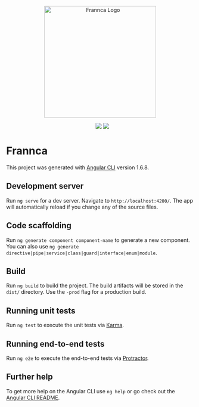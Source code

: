 <p align="center">
  <img src="http://frannca.com/assets/images/logo.png" width="300px" alt="Frannca Logo">
  
  <p align="center">
    <a href="VERSION.txt"><img src="https://badge.fury.io/gh/Frannca%2Ffrannca.svg"></a>
    <a href="https://travis-ci.org/Frannca/frannca"><img src="https://travis-ci.org/Frannca/frannca.svg?branch=master"></a>
  </p>
</p>

# Frannca

This project was generated with [Angular CLI](https://github.com/angular/angular-cli) version 1.6.8.

## Development server

Run `ng serve` for a dev server. Navigate to `http://localhost:4200/`. The app will automatically reload if you change any of the source files.

## Code scaffolding

Run `ng generate component component-name` to generate a new component. You can also use `ng generate directive|pipe|service|class|guard|interface|enum|module`.

## Build

Run `ng build` to build the project. The build artifacts will be stored in the `dist/` directory. Use the `-prod` flag for a production build.

## Running unit tests

Run `ng test` to execute the unit tests via [Karma](https://karma-runner.github.io).

## Running end-to-end tests

Run `ng e2e` to execute the end-to-end tests via [Protractor](http://www.protractortest.org/).

## Further help

To get more help on the Angular CLI use `ng help` or go check out the [Angular CLI README](https://github.com/angular/angular-cli/blob/master/README.md).

